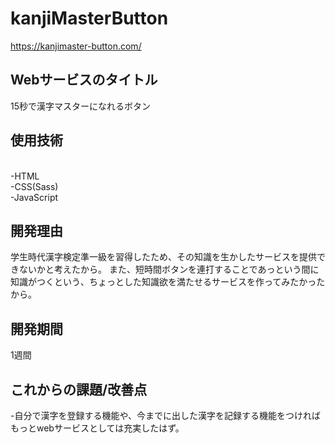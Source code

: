 # kanjiMasterButton
https://kanjimaster-button.com/

## Webサービスのタイトル
15秒で漢字マスターになれるボタン

## 使用技術
<br>-HTML
<br>-CSS(Sass)
<br>-JavaScript

## 開発理由
学生時代漢字検定準一級を習得したため、その知識を生かしたサービスを提供できないかと考えたから。
また、短時間ボタンを連打することであっという間に知識がつくという、ちょっとした知識欲を満たせるサービスを作ってみたかったから。

## 開発期間
1週間

## これからの課題/改善点
-自分で漢字を登録する機能や、今までに出した漢字を記録する機能をつければもっとwebサービスとしては充実したはず。

